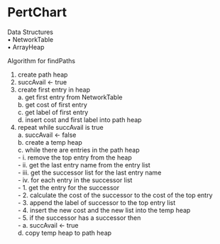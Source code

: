 # PertChart

Data Structures  
• NetworkTable  
• ArrayHeap  

Algorithm for findPaths  

1.	create path heap   
2.	succAvail <- true  
3.	create first entry in heap  
    a.	get first entry from NetworkTable  
    b.	get cost of first entry  
    c.	get label of first entry  
    d.	insert cost and first label into path heap  
4.	repeat while succAvail is true  
    a.	succAvail <- false  
    b.	create a temp heap  
    c.	while there are entries in the path heap  
        - i.	remove the top entry from the heap  
        - ii.	get the last entry name from the entry list  
        - iii.	get the successor list for the last entry name  
        - iv.	for each entry in the successor list  
            - 1.	get the entry for the successor  
            - 2.	calculate the cost of the successor to the cost of the top entry  
            - 3.	append the label of successor to the top entry list  
            - 4.	insert the new cost and the new list into the temp heap  
            - 5.	if the successor has a successor then  
                - a.	succAvail <- true  
    d.	copy temp heap to path heap  
 


